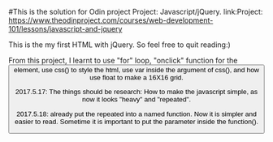 #This is the solution for Odin project Project: Javascript/jQuery.
link:Project: https://www.theodinproject.com/courses/web-development-101/lessons/javascript-and-jquery

This is the my first HTML with jQuery. So feel free to quit reading:)

From this project, I learnt to use "for" loop, "onclick" function for the <button> element, use css() to style the html, use var inside the argument of css(), and how use float to make a 16X16 grid.

2017.5.17: The things should be research: How to make the javascript simple, as now it looks "heavy" and "repeated".

2017.5.18: already put the repeated into a named function. Now it is simpler and easier to read. Sometime it is important to put the parameter inside the function().
